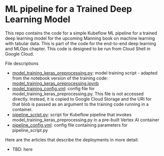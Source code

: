 # ML pipeline for a Trained Deep Learning Model

This repo contains the code for a simple Kubeflow ML pipeline for a trained deep learning model for the upcoming Manning book on machine learning with tabular data. This is part of the code for the end-to-end deep learning and MLOps chapter. This code is designed to be run from Cloud Shell in Google Cloud.

File descriptions 

- [model_training_keras_preprocessing.py](https://github.com/ryanmark1867/deep_learning_ml_pipeline/blob/master/model_training_keras_preprocessing.py): model training script - adapted from the notebook version of the training code: [model_training_keras_preprocessing.ipynb](https://github.com/ryanmark1867/deep_learning_best_practices/blob/master/notebooks/model_training_keras_preprocessing.ipynb)
- [model_training_config.yml](https://github.com/ryanmark1867/deep_learning_ml_pipeline/blob/master/model_training_config.yml): config file for model_training_keras_preprocessing.py. This file is not accessed directly. Instead, it is copied to Google Cloud Storage and the URI for that blob is passed as an argument to the training code running in a container.
- [pipeline_script.py](https://github.com/ryanmark1867/deep_learning_ml_pipeline/blob/master/pipeline_script.py): script for Kubeflow pipeline that invokes model_training_keras_preprocessing.py in a pre-built Vertex AI container
- [pipeline_config.yml](https://github.com/ryanmark1867/deep_learning_ml_pipeline/blob/master/pipeline_config.yml): config file containing parameters for pipeline_script.py

Here are the articles that describe the deployments in more detail:

- TBD: here

